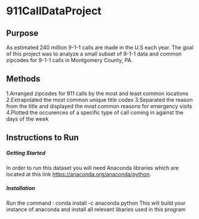 # 911CallDataProject

## Purpose
 As estimated 240 million 9-1-1 calls are made in the U.S each year. The goal of this project was to analyze a small subset of 9-1-1 data and common zipcodes for 9-1-1 calls in Montgomery County, PA. 
 
## Methods 
1.Arranged zipcodes for 911 calls by the most and least common locations
2.Extrapolated the most common unique title codes
3.Separated the reason from the title and displayed the most common reasons for emergency visits
4.Plotted the occurences of a specific type of call coming in against the days of the week
 
## Instructions to Run

##### Getting Started
  In order to run this dataset you will need Anaconda libraries which are located at this link https://anaconda.org/anaconda/python. 
  
##### Installation
Run the command : 
conda install -c anaconda python 
This will build your instance of anaconda and install all relevant libaries used in this program
 
 
